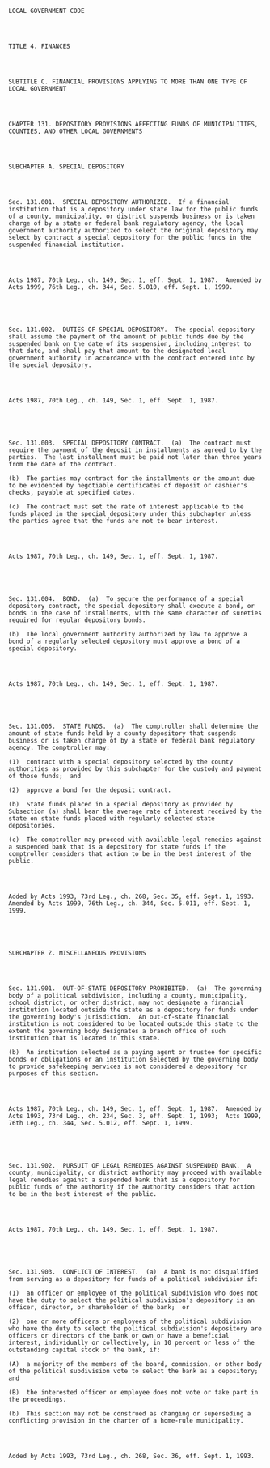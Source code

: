 ﻿
    
    
    	
    					
    
    
    LOCAL GOVERNMENT CODE
    
      
    
    
    TITLE 4. FINANCES
    
      
    
    
    SUBTITLE C. FINANCIAL PROVISIONS APPLYING TO MORE THAN ONE TYPE OF LOCAL GOVERNMENT
    
      
    
    
    CHAPTER 131. DEPOSITORY PROVISIONS AFFECTING FUNDS OF MUNICIPALITIES, COUNTIES, AND OTHER LOCAL GOVERNMENTS
    
      
    
    
    SUBCHAPTER A. SPECIAL DEPOSITORY
    
      
    
    
    Sec. 131.001.  SPECIAL DEPOSITORY AUTHORIZED.  If a financial institution that is a depository under state law for the public funds of a county, municipality, or district suspends business or is taken charge of by a state or federal bank regulatory agency, the local government authority authorized to select the original depository may select by contract a special depository for the public funds in the suspended financial institution.
    
    
    
    
    Acts 1987, 70th Leg., ch. 149, Sec. 1, eff. Sept. 1, 1987.  Amended by Acts 1999, 76th Leg., ch. 344, Sec. 5.010, eff. Sept. 1, 1999.
    
    
    
    
    
    Sec. 131.002.  DUTIES OF SPECIAL DEPOSITORY.  The special depository shall assume the payment of the amount of public funds due by the suspended bank on the date of its suspension, including interest to that date, and shall pay that amount to the designated local government authority in accordance with the contract entered into by the special depository.
    
    
    
    
    Acts 1987, 70th Leg., ch. 149, Sec. 1, eff. Sept. 1, 1987.
    
    
    
    
    
    Sec. 131.003.  SPECIAL DEPOSITORY CONTRACT.  (a)  The contract must require the payment of the deposit in installments as agreed to by the parties.  The last installment must be paid not later than three years from the date of the contract.
    
    (b)  The parties may contract for the installments or the amount due to be evidenced by negotiable certificates of deposit or cashier's checks, payable at specified dates.
    
    (c)  The contract must set the rate of interest applicable to the funds placed in the special depository under this subchapter unless the parties agree that the funds are not to bear interest.
    
    
    
    
    Acts 1987, 70th Leg., ch. 149, Sec. 1, eff. Sept. 1, 1987.
    
    
    
    
    
    Sec. 131.004.  BOND.  (a)  To secure the performance of a special depository contract, the special depository shall execute a bond, or bonds in the case of installments, with the same character of sureties required for regular depository bonds.
    
    (b)  The local government authority authorized by law to approve a bond of a regularly selected depository must approve a bond of a special depository.
    
    
    
    
    Acts 1987, 70th Leg., ch. 149, Sec. 1, eff. Sept. 1, 1987.
    
    
    
    
    
    Sec. 131.005.  STATE FUNDS.  (a)  The comptroller shall determine the amount of state funds held by a county depository that suspends business or is taken charge of by a state or federal bank regulatory agency. The comptroller may:
    
    (1)  contract with a special depository selected by the county authorities as provided by this subchapter for the custody and payment of those funds;  and
    
    (2)  approve a bond for the deposit contract.
    
    (b)  State funds placed in a special depository as provided by Subsection (a) shall bear the average rate of interest received by the state on state funds placed with regularly selected state depositories.
    
    (c)  The comptroller may proceed with available legal remedies against a suspended bank that is a depository for state funds if the comptroller considers that action to be in the best interest of the public.
    
    
    
    
    Added by Acts 1993, 73rd Leg., ch. 268, Sec. 35, eff. Sept. 1, 1993.  Amended by Acts 1999, 76th Leg., ch. 344, Sec. 5.011, eff. Sept. 1, 1999.
    
    
    
    
    
    SUBCHAPTER Z. MISCELLANEOUS PROVISIONS
    
      
    
    
    Sec. 131.901.  OUT-OF-STATE DEPOSITORY PROHIBITED.  (a)  The governing body of a political subdivision, including a county, municipality, school district, or other district, may not designate a financial institution located outside the state as a depository for funds under the governing body's jurisdiction.  An out-of-state financial institution is not considered to be located outside this state to the extent the governing body designates a branch office of such institution that is located in this state.
    
    (b)  An institution selected as a paying agent or trustee for specific bonds or obligations or an institution selected by the governing body to provide safekeeping services is not considered a depository for purposes of this section.
    
    
    
    
    Acts 1987, 70th Leg., ch. 149, Sec. 1, eff. Sept. 1, 1987.  Amended by Acts 1993, 73rd Leg., ch. 234, Sec. 3, eff. Sept. 1, 1993;  Acts 1999, 76th Leg., ch. 344, Sec. 5.012, eff. Sept. 1, 1999.
    
    
    
    
    
    Sec. 131.902.  PURSUIT OF LEGAL REMEDIES AGAINST SUSPENDED BANK.  A county, municipality, or district authority may proceed with available legal remedies against a suspended bank that is a depository for public funds of the authority if the authority considers that action to be in the best interest of the public.
    
    
    
    
    Acts 1987, 70th Leg., ch. 149, Sec. 1, eff. Sept. 1, 1987.
    
    
    
    
    
    Sec. 131.903.  CONFLICT OF INTEREST.  (a)  A bank is not disqualified from serving as a depository for funds of a political subdivision if:
    
    (1)  an officer or employee of the political subdivision who does not have the duty to select the political subdivision's depository is an officer, director, or shareholder of the bank;  or
    
    (2)  one or more officers or employees of the political subdivision who have the duty to select the political subdivision's depository are officers or directors of the bank or own or have a beneficial interest, individually or collectively, in 10 percent or less of the outstanding capital stock of the bank, if:
    
    (A)  a majority of the members of the board, commission, or other body of the political subdivision vote to select the bank as a depository;  and
    
    (B)  the interested officer or employee does not vote or take part in the proceedings.
    
    (b)  This section may not be construed as changing or superseding a conflicting provision in the charter of a home-rule municipality.
    
    
    
    
    Added by Acts 1993, 73rd Leg., ch. 268, Sec. 36, eff. Sept. 1, 1993.
    
    
    
    
    				
